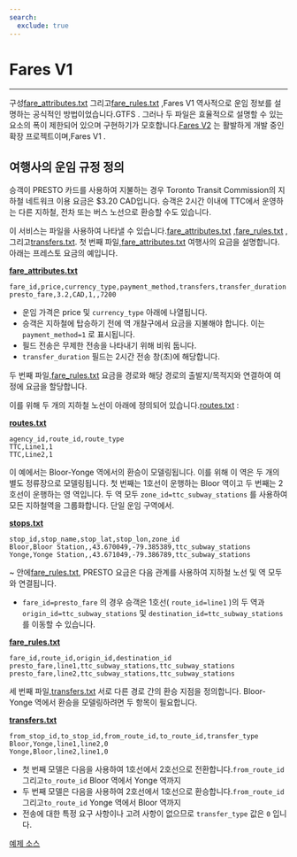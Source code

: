 ```yaml
---
search:
  exclude: true
---
```


# Fares V1

<hr/>

구성[fare_attributes.txt](../../reference/#fare_attributestxt) 그리고[fare_rules.txt](../../reference/#fare_rulestxt) ,Fares V1 역사적으로 운임 정보를 설명하는 공식적인 방법이었습니다.GTFS . 그러나 두 파일은 효율적으로 설명할 수 있는 요소의 폭이 제한되어 있으며 구현하기가 모호합니다.[Fares V2](../../examples/fares-v2/) 는 활발하게 개발 중인 확장 프로젝트이며,Fares V1 .

## 여행사의 운임 규정 정의

승객이 PRESTO 카드를 사용하여 지불하는 경우 Toronto Transit Commission의 지하철 네트워크 이용 요금은 $3.20 CAD입니다. 승객은 2시간 이내에 TTC에서 운영하는 다른 지하철, 전차 또는 버스 노선으로 환승할 수도 있습니다.

이 서비스는 파일을 사용하여 나타낼 수 있습니다.[fare_attributes.txt](../../reference/#fare_attributestxt) ,[fare_rules.txt](../../reference/#fare_rulestxt) , 그리고[transfers.txt](../../reference/#transferstxt). 첫 번째 파일,[fare_attributes.txt](../../reference/#fare_attributestxt) 여행사의 요금을 설명합니다. 아래는 프레스토 요금의 예입니다.

[**fare_attributes.txt**](../../reference/#fare_attributestxt)

    fare_id,price,currency_type,payment_method,transfers,transfer_duration
    presto_fare,3.2,CAD,1,,7200

- 운임 가격은 price 및 `currency_type` 아래에 나열됩니다.
- 승객은 지하철에 탑승하기 전에 역 개찰구에서 요금을 지불해야 합니다. 이는 `payment_method=1` 로 표시됩니다.
- 필드 전송은 무제한 전송을 나타내기 위해 비워 둡니다.
- `transfer_duration` 필드는 2시간 전송 창(초)에 해당합니다.

두 번째 파일,[fare_rules.txt](../../reference/#fare_rulestxt) 요금을 경로와 해당 경로의 출발지/목적지와 연결하여 여정에 요금을 할당합니다.

이를 위해 두 개의 지하철 노선이 아래에 정의되어 있습니다.[routes.txt](../../reference/#routestxt) :

[**routes.txt**](../../reference/#routestxt)

    agency_id,route_id,route_type
    TTC,Line1,1
    TTC,Line2,1

이 예에서는 Bloor-Yonge 역에서의 환승이 모델링됩니다. 이를 위해 이 역은 두 개의 별도 정류장으로 모델링됩니다. 첫 번째는 1호선이 운행하는 Bloor 역이고 두 번째는 2호선이 운행하는 영 역입니다. 두 역 모두 `zone_id=ttc_subway_stations` 를 사용하여 모든 지하철역을 그룹화합니다. 단일 운임 구역에서.

[**stops.txt**](../../reference/#stopstxt)

    stop_id,stop_name,stop_lat,stop_lon,zone_id
    Bloor,Bloor Station,,43.670049,-79.385389,ttc_subway_stations
    Yonge,Yonge Station,,43.671049,-79.386789,ttc_subway_stations

\~ 안에[fare_rules.txt](../../reference/#fare_rulestxt), PRESTO 요금은 다음 관계를 사용하여 지하철 노선 및 역 모두와 연결됩니다.

- `fare_id=presto_fare` 의 경우 승객은 1호선( `route_id=line1` )의 두 역과 `origin_id=ttc_subway_stations` 및 `destination_id=ttc_subway_stations` 를 이동할 수 있습니다.

[**fare_rules.txt**](../../reference/#fare_rulestxt)

    fare_id,route_id,origin_id,destination_id
    presto_fare,line1,ttc_subway_stations,ttc_subway_stations
    presto_fare,line2,ttc_subway_stations,ttc_subway_stations

세 번째 파일,[transfers.txt](../../reference/#transferstxt) 서로 다른 경로 간의 환승 지점을 정의합니다. Bloor-Yonge 역에서 환승을 모델링하려면 두 항목이 필요합니다.

[**transfers.txt**](../../reference/#transferstxt)

    from_stop_id,to_stop_id,from_route_id,to_route_id,transfer_type
    Bloor,Yonge,line1,line2,0
    Yonge,Bloor,line2,line1,0

- 첫 번째 모델은 다음을 사용하여 1호선에서 2호선으로 전환합니다.`from_route_id` 그리고`to_route_id` Bloor 역에서 Yonge 역까지
- 두 번째 모델은 다음을 사용하여 2호선에서 1호선으로 환승합니다.`from_route_id` 그리고`to_route_id` Yonge 역에서 Bloor 역까지
- 전송에 대한 특정 요구 사항이나 고려 사항이 없으므로 `transfer_type` 값은 `0` 입니다.

[예제 소스](https://www.ttc.ca/Fares-and-passes)
